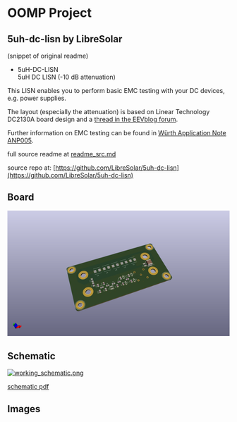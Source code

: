 # OOMP Project  
## 5uh-dc-lisn  by LibreSolar  
  
(snippet of original readme)  
  
- 5uH-DC-LISN  
5uH DC LISN (-10 dB attenuation)  
  
This LISN enables you to perform basic EMC testing with your DC devices, e.g. power supplies.  
  
The layout (especially the attenuation) is based on Linear Technology DC2130A board design and a [thread in the EEVblog forum](http://www.eevblog.com/forum/projects/5uh-lisn-for-spectrum-analyzer-emcemi-work/msg404662/-msg404662).  
  
Further information on EMC testing can be found in [Würth Application Note ANP005](http://www.we-online.de/web/en/electronic_components/produkte_pb/application_notes/emv_filter_fuer_dc_dc_schaltregler_optimiert.php).  
  
  full source readme at [readme_src.md](readme_src.md)  
  
source repo at: [https://github.com/LibreSolar/5uh-dc-lisn](https://github.com/LibreSolar/5uh-dc-lisn)  
## Board  
  
[![working_3d.png](working_3d_600.png)](working_3d.png)  
## Schematic  
  
[![working_schematic.png](working_schematic_600.png)](working_schematic.png)  
  
[schematic pdf](working_schematic.pdf)  
## Images  
